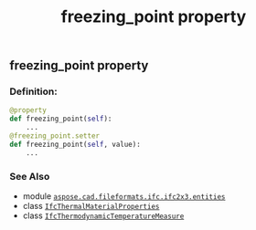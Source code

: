 ﻿---
title: freezing_point property
second_title: Aspose.CAD for Python via .NET API References
description: 
type: docs
weight: 60
url: /python-net/aspose.cad.fileformats.ifc.ifc2x3.entities/ifcthermalmaterialproperties/freezing_point/
is_root: false
---

## freezing_point property

### Definition:
```python
@property
def freezing_point(self):
    ...
@freezing_point.setter
def freezing_point(self, value):
    ...
```

### See Also
* module [`aspose.cad.fileformats.ifc.ifc2x3.entities`](../../)
* class [`IfcThermalMaterialProperties`](/cad/python-net/aspose.cad.fileformats.ifc.ifc2x3.entities/ifcthermalmaterialproperties)
* class [`IfcThermodynamicTemperatureMeasure`](/cad/python-net/aspose.cad.fileformats.ifc.ifc2x3.types/ifcthermodynamictemperaturemeasure)
